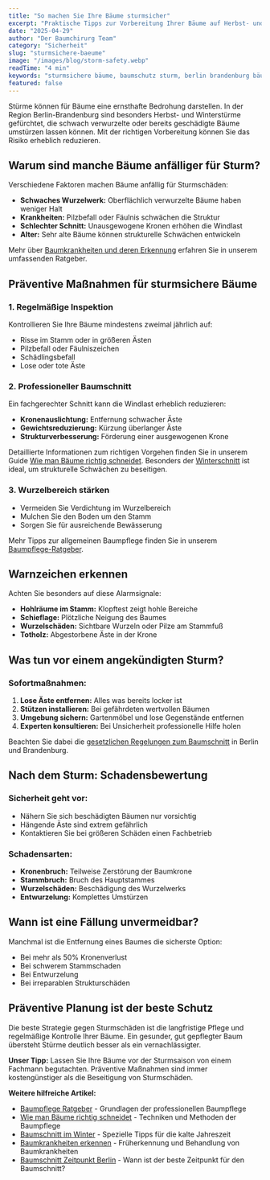 ```yaml
---
title: "So machen Sie Ihre Bäume sturmsicher"
excerpt: "Praktische Tipps zur Vorbereitung Ihrer Bäume auf Herbst- und Winterstürme in Berlin und Brandenburg."
date: "2025-04-29"
author: "Der Baumchirurg Team"
category: "Sicherheit"
slug: "sturmsichere-baeume"
image: "/images/blog/storm-safety.webp"
readTime: "4 min"
keywords: "sturmsichere bäume, baumschutz sturm, berlin brandenburg bäume"
featured: false
---
```


Stürme können für Bäume eine ernsthafte Bedrohung darstellen. In der Region Berlin-Brandenburg sind besonders Herbst- und Winterstürme gefürchtet, die schwach verwurzelte oder bereits geschädigte Bäume umstürzen lassen können. Mit der richtigen Vorbereitung können Sie das Risiko erheblich reduzieren.

## Warum sind manche Bäume anfälliger für Sturm?

Verschiedene Faktoren machen Bäume anfällig für Sturmschäden:

- **Schwaches Wurzelwerk:** Oberflächlich verwurzelte Bäume haben weniger Halt
- **Krankheiten:** Pilzbefall oder Fäulnis schwächen die Struktur
- **Schlechter Schnitt:** Unausgewogene Kronen erhöhen die Windlast
- **Alter:** Sehr alte Bäume können strukturelle Schwächen entwickeln

Mehr über [Baumkrankheiten und deren Erkennung](/blog/baumkrankheiten-erkennen) erfahren Sie in unserem umfassenden Ratgeber.

## Präventive Maßnahmen für sturmsichere Bäume

### 1. Regelmäßige Inspektion

Kontrollieren Sie Ihre Bäume mindestens zweimal jährlich auf:

- Risse im Stamm oder in größeren Ästen
- Pilzbefall oder Fäulniszeichen
- Schädlingsbefall
- Lose oder tote Äste

### 2. Professioneller Baumschnitt

Ein fachgerechter Schnitt kann die Windlast erheblich reduzieren:

- **Kronenauslichtung:** Entfernung schwacher Äste
- **Gewichtsreduzierung:** Kürzung überlanger Äste
- **Strukturverbesserung:** Förderung einer ausgewogenen Krone

Detaillierte Informationen zum richtigen Vorgehen finden Sie in unserem Guide [Wie man Bäume richtig schneidet](/blog/wie-man-bäume-schneidet). Besonders der [Winterschnitt](/blog/baumschnitt-winter) ist ideal, um strukturelle Schwächen zu beseitigen.

### 3. Wurzelbereich stärken

- Vermeiden Sie Verdichtung im Wurzelbereich
- Mulchen Sie den Boden um den Stamm
- Sorgen Sie für ausreichende Bewässerung

Mehr Tipps zur allgemeinen Baumpflege finden Sie in unserem [Baumpflege-Ratgeber](/blog/baumpflege-ratgeber).

## Warnzeichen erkennen

Achten Sie besonders auf diese Alarmsignale:

- **Hohlräume im Stamm:** Klopftest zeigt hohle Bereiche
- **Schieflage:** Plötzliche Neigung des Baumes
- **Wurzelschäden:** Sichtbare Wurzeln oder Pilze am Stammfuß
- **Totholz:** Abgestorbene Äste in der Krone

## Was tun vor einem angekündigten Sturm?

### Sofortmaßnahmen:

1. **Lose Äste entfernen:** Alles was bereits locker ist
2. **Stützen installieren:** Bei gefährdeten wertvollen Bäumen
3. **Umgebung sichern:** Gartenmöbel und lose Gegenstände entfernen
4. **Experten konsultieren:** Bei Unsicherheit professionelle Hilfe holen

Beachten Sie dabei die [gesetzlichen Regelungen zum Baumschnitt](/blog/baumschnitt-zeitpunkt-berlin) in Berlin und Brandenburg.

## Nach dem Sturm: Schadensbewertung

### Sicherheit geht vor:

- Nähern Sie sich beschädigten Bäumen nur vorsichtig
- Hängende Äste sind extrem gefährlich
- Kontaktieren Sie bei größeren Schäden einen Fachbetrieb

### Schadensarten:

- **Kronenbruch:** Teilweise Zerstörung der Baumkrone
- **Stammbruch:** Bruch des Hauptstammes
- **Wurzelschäden:** Beschädigung des Wurzelwerks
- **Entwurzelung:** Komplettes Umstürzen

## Wann ist eine Fällung unvermeidbar?

Manchmal ist die Entfernung eines Baumes die sicherste Option:

- Bei mehr als 50% Kronenverlust
- Bei schwerem Stammschaden
- Bei Entwurzelung
- Bei irreparablen Strukturschäden

## Präventive Planung ist der beste Schutz

Die beste Strategie gegen Sturmschäden ist die langfristige Pflege und regelmäßige Kontrolle Ihrer Bäume. Ein gesunder, gut gepflegter Baum übersteht Stürme deutlich besser als ein vernachlässigter.

**Unser Tipp:** Lassen Sie Ihre Bäume vor der Sturmsaison von einem Fachmann begutachten. Präventive Maßnahmen sind immer kostengünstiger als die Beseitigung von Sturmschäden.

**Weitere hilfreiche Artikel:**

- [Baumpflege Ratgeber](/blog/baumpflege-ratgeber) - Grundlagen der professionellen Baumpflege
- [Wie man Bäume richtig schneidet](/blog/wie-man-bäume-schneidet) - Techniken und Methoden der Baumpflege
- [Baumschnitt im Winter](/blog/baumschnitt-winter) - Spezielle Tipps für die kalte Jahreszeit
- [Baumkrankheiten erkennen](/blog/baumkrankheiten-erkennen) - Früherkennung und Behandlung von Baumkrankheiten
- [Baumschnitt Zeitpunkt Berlin](/blog/baumschnitt-zeitpunkt-berlin) - Wann ist der beste Zeitpunkt für den Baumschnitt?
